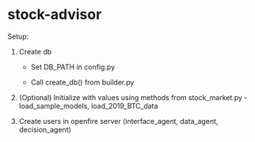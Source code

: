 # stock-advisor

Setup:

1. Create db 

    * Set DB_PATH in config.py

    * Call create_db() from builder.py

2. (Optional) Initialize with values using methods from stock_market.py - load_sample_models, load_2019_BTC_data

3. Create users in openfire server (interface_agent, data_agent, decision_agent)  